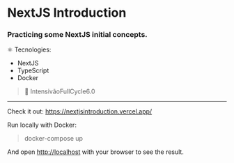 # NextJS Introduction

### Practicing some NextJS initial concepts.

⚛️ Tecnologies:

- NextJS
- TypeScript
- Docker

> :rocket: IntensivãoFullCycle6.0

--- 

Check it out: https://nextjsintroduction.vercel.app/

Run locally with Docker:

> docker-compose up

And open [http://localhost](http://localhost) with your browser to see the result.